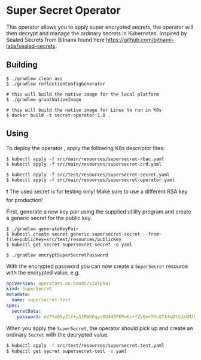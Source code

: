# Super Secret Operator

This operator allows you to apply super encrypted secrets, the operator will
then decrypt and manage the ordinary secrets in Kubernetes. Inspired by Sealed Secrets
from Bitnami found here https://github.com/bitnami-labs/sealed-secrets.

## Building

```
$ ./gradlew clean ass
$ ./gradlew reflectionConfigGenerator

# this will build the native image for the local platform
$ ./gradlew graalNativeImage

# this will build the native image for Linux to run in K8s
$ docker build -t secret-operator:1.0 .
```

## Using

To deploy the operator , apply the following K8s descriptor files:

```
$ kubectl apply -f src/main/resources/supersecret-rbac.yaml
$ kubectl apply -f src/main/resources/supersecret-crd.yaml

$ kubectl apply -f src/test/resources/supersecret-secret.yaml
$ kubectl apply -f src/main/resources/supersecret-operator.yaml
```

:exclamation: The used secret is for testing only! Make sure to use a different RSA key for production!

First, generate a new key pair using the supplied utility program and create a generic secret for the public key.
```
$ ./gradlew generateKeyPair
$ kubectl create secret generic supersecret-secret --from-file=publicKey=src/test/resources/publicKey
$ kubectl get secret supersecret-secret -o yaml

$ ./gradlew encryptSuperSecretPassword
```

With the encrypted password you can now create a `SuperSecret` resource with the encrypted value, e.g.

```yaml
apiVersion: operators.on.hands/v1alpha1
kind: SuperSecret
metadata:
  name: supersecret-test
spec:
  secretData:
    password: eV7YoQXyZlY+y51RWXEqyu0U44EPEPwEz+fZvGo+7McOTA4wQYCdxXMJ8D1aiHDNorYBmMvOWB/hsUlBvSJDwOEufkpX9AAbpvrMf4U5LrMcC/yhyi5ERG0zarimXVhc0R8TORlCSN0YH5AlcvVl2p/A2omL9/ANtab3aW8ywqpkHYtSLvrPgFnbcuSvD2UzuUNeE2qkh6SAABKC4A0ox3Lc02oVjpApe57xL+sfAm+I47c/3ip7kfH+xdeGhTJrWIqBaYi2gsfIEsSXQRpwuVUuL57wp8pNgvF2NpwYd6ZLM5b0zPnHUwM1z9Lpfwi+IUZjaY34Z+RjEL5OZFPYkQ==
```

When you apply the `SuperSecret`, the operator should pick up and create an ordinary `Secret` with the decrypted value.

```bash
$ kubectl apply -f src/test/resources/supersecret.test.yaml
$ kubectl get secret supersecret-test -o yaml
```
